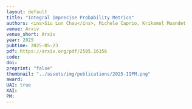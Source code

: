 ```yaml
---
layout: default
title: "Integral Imprecise Probability Metrics"
authors: <ins>Siu Lun Chau</ins>, Michele Caprio, Krikamol Muandet
venue: Arxiv
venue_short: Arxiv
year: 2025
pubtime: 2025-05-23
pdf: https://arxiv.org/pdf/2505.16156 
code: 
doi:
preprint: "false"
thumbnail: "../assets/img/publications/2025-IIPM.png" 
award: 
UAI: true
XAI: 
PM:
---
```


